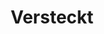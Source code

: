 ---
description: Ungelistete Dinge.
private: true # This gallery does not show in lists, RSS, sitemaps, etc. On list pages, use cascade to hide descendants.
title: Versteckt
#type: gallery
---